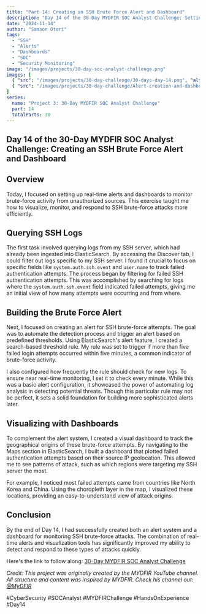 ```yaml
---
title: "Part 14: Creating an SSH Brute Force Alert and Dashboard"
description: "Day 14 of the 30-Day MYDFIR SOC Analyst Challenge: Setting up real-time alerts and dashboards to monitor and visualize SSH brute-force attacks."
date: "2024-11-14"
author: "Samson Otori"
tags:
  - "SSH"
  - "Alerts"
  - "Dashboards"
  - "SOC"
  - "Security Monitoring"
image: "/images/projects/30-day-soc-analyst-challenge.png"
images: [
  { "src": "/images/projects/30-day-challenge/30-days-day-14.png", "alt": "30 Days MYDFIR SOC Analyst Challenge Day 14" },
  { "src": "/images/projects/30-day-challenge/Alert-creation-and-dashboard-on-Kibana-day-14.png", "alt": "Alert Creation and Dashboard Configuration in Kibana" }
]
series:
  name: "Project 3: 30-Day MYDFIR SOC Analyst Challenge"
  part: 14
  totalParts: 30
---
```


## Day 14 of the 30-Day MYDFIR SOC Analyst Challenge: Creating an SSH Brute Force Alert and Dashboard

## Overview

Today, I focused on setting up real-time alerts and dashboards to monitor brute-force activity from unauthorized sources. This exercise taught me how to visualize, monitor, and respond to SSH brute-force attacks more efficiently.

## Querying SSH Logs

The first task involved querying logs from my SSH server, which had already been ingested into ElasticSearch. By accessing the Discover tab, I could filter out logs specific to my SSH server. I found it crucial to focus on specific fields like `system.auth.ssh.event` and `user.name` to track failed authentication attempts. The process began by filtering for failed SSH authentication attempts. This was accomplished by searching for logs where the `system.auth.ssh.event` field indicated failed attempts, giving me an initial view of how many attempts were occurring and from where.

## Building the Brute Force Alert

Next, I focused on creating an alert for SSH brute-force attempts. The goal was to automate the detection process and trigger an alert based on predefined thresholds. Using ElasticSearch's alert feature, I created a search-based threshold rule. My rule was set to trigger if more than five failed login attempts occurred within five minutes, a common indicator of brute-force activity.

I also configured how frequently the rule should check for new logs. To ensure near real-time monitoring, I set it to check every minute. While this was a basic alert configuration, it showcased the power of automating log analysis in detecting potential threats. Though this particular rule may not be perfect, it sets a solid foundation for building more sophisticated alerts later.

## Visualizing with Dashboards

To complement the alert system, I created a visual dashboard to track the geographical origins of these brute-force attempts. By navigating to the Maps section in ElasticSearch, I built a dashboard that plotted failed authentication attempts based on their source IP geolocation. This allowed me to see patterns of attack, such as which regions were targeting my SSH server the most.

For example, I noticed most failed attempts came from countries like North Korea and China. Using the choropleth layer in the map, I visualized these locations, providing an easy-to-understand view of attack origins.

## Conclusion

By the end of Day 14, I had successfully created both an alert system and a dashboard for monitoring SSH brute-force attacks. The combination of real-time alerts and visualization tools has significantly improved my ability to detect and respond to these types of attacks quickly.

Here's the link to follow along: [30-Day MYDFIR SOC Analyst Challenge](https://www.youtube.com/watch?v=AdUMhT1l1eY&list=PLG6KGSNK4PuBWmX9NykU0wnWamjxdKhDJ&index=41)

*Credit: This project was originally created by the MYDFIR YouTube channel. All structure and content was inspired by MYDFIR. Check his channel out: [@MyDFIR](https://www.youtube.com/@MyDFIR)*

#CyberSecurity #SOCAnalyst #MYDFIRChallenge #HandsOnExperience #Day14 